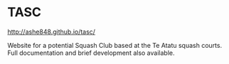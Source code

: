 # TASC
http://ashe848.github.io/tasc/

Website for a potential Squash Club based at the Te Atatu squash courts. Full documentation and brief development also available.
